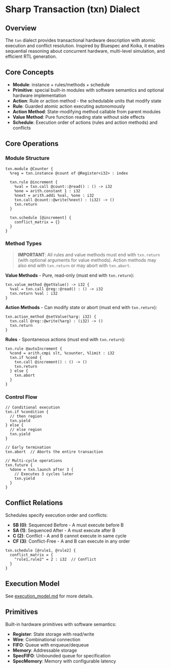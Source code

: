 # Sharp Transaction (txn) Dialect

## Overview

The `txn` dialect provides transactional hardware description with atomic execution and conflict resolution. Inspired by Bluespec and Koika, it enables sequential reasoning about concurrent hardware, multi-level simulation, and efficient RTL generation.

## Core Concepts

- **Module**: instance + rules/methods + schedule
- **Primitive**: special built-in modules with software semantics and optional hardware implementation
- **Action**: Rule or action method - the schedulable units that modify state
- **Rule**: Guarded atomic action executing autonomously
- **Action Method**: State-modifying method callable from parent modules  
- **Value Method**: Pure function reading state without side effects
- **Schedule**: Execution order of actions (rules and action methods) and conflicts



## Core Operations

### Module Structure
```mlir
txn.module @Counter {
  %reg = txn.instance @count of @Register<i32> : index
  
  txn.rule @increment {
    %val = txn.call @count::@read() : () -> i32
    %one = arith.constant 1 : i32
    %next = arith.addi %val, %one : i32
    txn.call @count::@write(%next) : (i32) -> ()
    txn.return
  }
  
  txn.schedule [@increment] {
    conflict_matrix = {}
  }
}
```

### Method Types

> **IMPORTANT**: All rules and value methods must end with `txn.return` (with optional arguments for value methods). Action methods may also end with `txn.return` or may abort with `txn.abort`.

**Value Methods** - Pure, read-only (must end with `txn.return`):
```mlir
txn.value_method @getValue() -> i32 {
  %val = txn.call @reg::@read() : () -> i32
  txn.return %val : i32
}
```

**Action Methods** - Can modify state or abort (must end with `txn.return`):
```mlir
txn.action_method @setValue(%arg: i32) {
  txn.call @reg::@write(%arg) : (i32) -> ()
  txn.return
}
```

**Rules** - Spontaneous actions (must end with `txn.return`):
```mlir
txn.rule @autoIncrement {
  %cond = arith.cmpi slt, %counter, %limit : i32
  txn.if %cond {
    txn.call @increment() : () -> ()
    txn.return
  } else {
    txn.abort
  }
}
```

### Control Flow

```mlir
// Conditional execution
txn.if %condition {
  // then region
  txn.yield
} else {
  // else region
  txn.yield
}

// Early termination
txn.abort  // Aborts the entire transaction

// Multi-cycle operations
txn.future {
  %done = txn.launch after 3 {
    // Executes 3 cycles later
    txn.yield
  }
}
```

## Conflict Relations

Schedules specify execution order and conflicts:

- **SB (0)**: Sequenced Before - A must execute before B
- **SA (1)**: Sequenced After - A must execute after B  
- **C (2)**: Conflict - A and B cannot execute in same cycle
- **CF (3)**: Conflict-Free - A and B can execute in any order

```mlir
txn.schedule [@rule1, @rule2] {
  conflict_matrix = {
    "rule1,rule2" = 2 : i32  // Conflict
  }
}
```

## Execution Model

See [execution_model.md](execution_model.md) for more details.

## Primitives

Built-in hardware primitives with software semantics:

- **Register<T>**: State storage with read/write
- **Wire<T>**: Combinational connection  
- **FIFO<T>**: Queue with enqueue/dequeue
- **Memory<T>**: Addressable storage
- **SpecFIFO<T>**: Unbounded queue for specification
- **SpecMemory<T>**: Memory with configurable latency